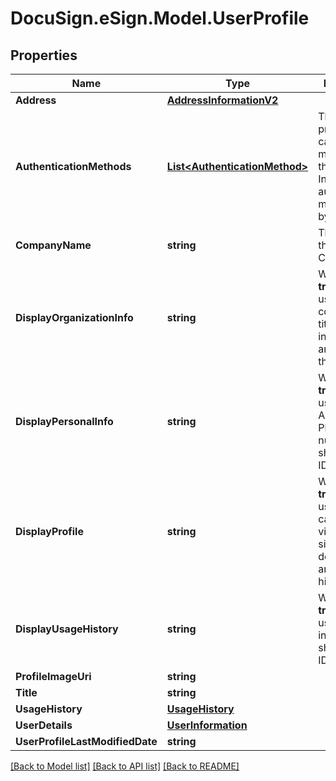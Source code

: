 # DocuSign.eSign.Model.UserProfile
## Properties

Name | Type | Description | Notes
------------ | ------------- | ------------- | -------------
**Address** | [**AddressInformationV2**](AddressInformationV2.md) |  | [optional] 
**AuthenticationMethods** | [**List&lt;AuthenticationMethod&gt;**](AuthenticationMethod.md) | These properties cannot be modified in the PUT.   Indicates the authentication methods used by the user. | [optional] 
**CompanyName** | **string** | The name of the user&#39;s Company. | [optional] 
**DisplayOrganizationInfo** | **string** |  When set to **true**, the user&#39;s company and title information are shown on the ID card.  | [optional] 
**DisplayPersonalInfo** | **string** | When set to **true**, the user&#39;s Address and Phone number are shown on the ID card. | [optional] 
**DisplayProfile** | **string** | When set to **true**, the user&#39;s ID card can be viewed from signed documents and envelope history. | [optional] 
**DisplayUsageHistory** | **string** | When set to **true**, the user&#39;s usage information is shown on the ID card. | [optional] 
**ProfileImageUri** | **string** |  | [optional] 
**Title** | **string** |  | [optional] 
**UsageHistory** | [**UsageHistory**](UsageHistory.md) |  | [optional] 
**UserDetails** | [**UserInformation**](UserInformation.md) |  | [optional] 
**UserProfileLastModifiedDate** | **string** |  | [optional] 

[[Back to Model list]](../README.md#documentation-for-models) [[Back to API list]](../README.md#documentation-for-api-endpoints) [[Back to README]](../README.md)

